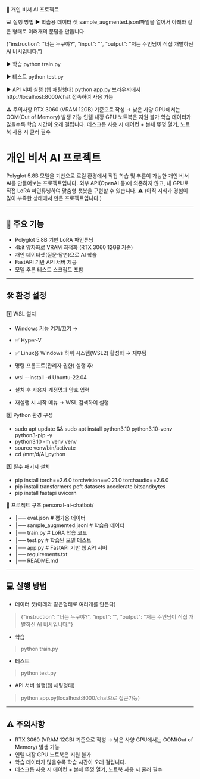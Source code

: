 🧠 개인 비서 AI 프로젝트






💻 실행 방법
▶ 학습용 데이터 셋
sample_augmented.jsonl파일을 열어서 아래와 같은 형태로 여러개의 문답을 만듭니다

{"instruction": "너는 누구야?", "input": "", "output": "저는 주인님이 직접 개발하신 AI 비서입니다."}

▶ 학습
python train.py

▶ 테스트
python test.py

▶ API 서버 실행 (웹 채팅형태)
python app.py
브라우저에서 http://localhost:8000/chat 접속하여 사용 가능

⚠️ 주의사항
RTX 3060 (VRAM 12GB) 기준으로 작성 → 낮은 사양 GPU에서는 OOM(Out of Memory) 발생 가능
인텔 내장 GPU 노트북은 지원 불가
학습 데이터가 많을수록 학습 시간이 오래 걸립니다.
데스크톱 사용 시 에어컨 + 본체 뚜껑 열기, 노트북 사용 시 쿨러 필수




# 개인 비서 AI 프로젝트

Polyglot 5.8B 모델을 기반으로 로컬 환경에서 직접 학습 및 추론이 가능한 개인 비서 AI를 만들어보는 프로젝트입니다.
외부 API(OpenAI 등)에 의존하지 않고, 내 GPU로 직접 LoRA 파인튜닝하여 맞춤형 챗봇을 구현할 수 있습니다.
⚠️ (아직 지식과 경험이 많이 부족한 상태에서 만든 프로젝트입니다.)


---
## 🚀 주요 기능
- Polyglot 5.8B 기반 LoRA 파인튜닝
- 4bit 양자화로 VRAM 최적화 (RTX 3060 12GB 기준)
- 개인 데이터셋(질문·답변)으로 AI 학습
- FastAPI 기반 API 서버 제공
- 모델 추론 테스트 스크립트 포함

---
## 🛠 환경 설정

1️⃣ WSL 설치
- Windows 기능 켜기/끄기 →
- ✅ Hyper-V
- ✅ Linux용 Windows 하위 시스템(WSL2) 활성화 → 재부팅

- 명령 프롬프트(관리자 권한) 실행 후:
- wsl --install -d Ubuntu-22.04
- 설치 후 사용자 계정명과 암호 입력
- 재실행 시 시작 메뉴 → WSL 검색하여 실행

2️⃣ Python 환경 구성
- sudo apt update && sudo apt install python3.10 python3.10-venv python3-pip -y
- python3.10 -m venv venv
- source venv/bin/activate
- cd /mnt/d/AI_python

3️⃣ 필수 패키지 설치
- pip install torch==2.6.0 torchvision==0.21.0 torchaudio==2.6.0
- pip install transformers peft datasets accelerate bitsandbytes
- pip install fastapi uvicorn

📂 프로젝트 구조
personal-ai-chatbot/
- │── eval.json                 # 평가용 데이터
- │── sample_augmented.jsonl     # 학습용 데이터
- │── train.py                   # LoRA 학습 코드
- │── test.py                    # 학습된 모델 테스트
- │── app.py                     # FastAPI 기반 웹 API 서버
- │── requirements.txt
- │── README.md

---
## 💻 실행 방법

- 데이터 셋(아래와 같은형태로 여러개를 만든다)
> {"instruction": "너는 누구야?", "input": "", "output": "저는 주인님이 직접 개발하신 AI 비서입니다."}

- 학습
> python train.py

- 테스트
> python test.py

- API 서버 실행(웹 채팅형태)
> python app.py(localhost:8000/chat으로 접근가능)

---
## ⚠️ 주의사항
- RTX 3060 (VRAM 12GB) 기준으로 작성 → 낮은 사양 GPU에서는 OOM(Out of Memory) 발생 가능
- 인텔 내장 GPU 노트북은 지원 불가
- 학습 데이터가 많을수록 학습 시간이 오래 걸립니다.
- 데스크톱 사용 시 에어컨 + 본체 뚜껑 열기, 노트북 사용 시 쿨러 필수